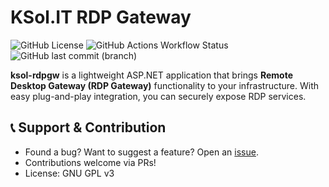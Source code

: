 # KSol.IT RDP Gateway
![GitHub License](https://img.shields.io/github/license/mkenfenheuer/ksol-rdpgw)
 ![GitHub Actions Workflow Status](https://img.shields.io/github/actions/workflow/status/mkenfenheuer/ksol-rdpgw/dotnet.yml) ![GitHub last commit (branch)](https://img.shields.io/github/last-commit/mkenfenheuer/ksol-rdpgw/main)

**ksol-rdpgw** is a lightweight ASP.NET application that brings **Remote Desktop Gateway (RDP Gateway)** functionality to your infrastructure. With easy plug-and-play integration, you can securely expose RDP services.

## 📞 Support & Contribution

- Found a bug? Want to suggest a feature? Open an [issue](https://github.com/mKenfenheuer/ksol-rdpgw/issues).
- Contributions welcome via PRs!
- License: GNU GPL v3